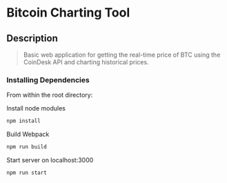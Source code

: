 # Bitcoin Charting Tool



## Description 

> Basic web application for getting the real-time price of BTC using the CoinDesk API and charting historical prices.

### Installing Dependencies

From within the root directory:

Install node modules
```sh
npm install 
```

Build Webpack
```sh
npm run build
```

Start server on localhost:3000
```sh
npm run start
```
